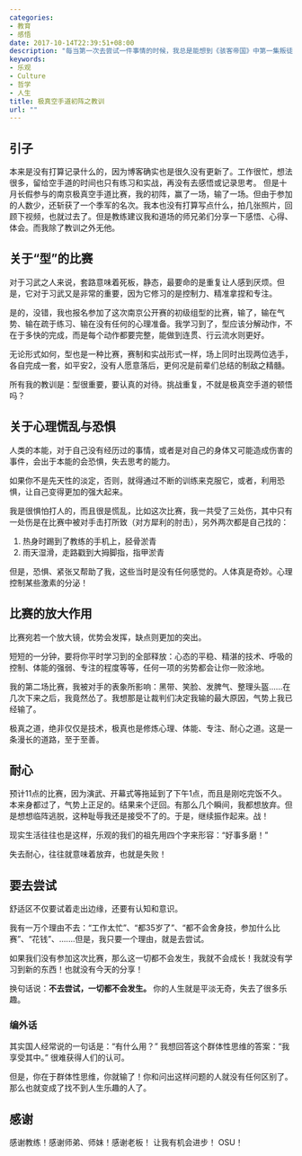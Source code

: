 ```yaml
---
categories:
- 教育
- 感悟
date: 2017-10-14T22:39:51+08:00
description: "每当第一次去尝试一件事情的时候，我总是能想到《骇客帝国》中第一集叛徒Ceph的话“每一个人第一次都会摔倒！”是的，人类是“试错反馈”中慢慢学习到的，理性战胜也就是明明知道会摔倒，也要去尝试。嗯，是的，我又挑战了一次自己。"
keywords:
- 乐观
- Culture
- 哲学
- 人生
title: 极真空手道初阵之教训
url: ""
---
```


## 引子

本来是没有打算记录什么的，因为博客确实也是很久没有更新了。工作很忙，想法很多，留给空手道的时间也只有练习和实战，再没有去感悟或记录思考。
但是十月长假参与的南京极真空手道比赛，我的初阵，赢了一场，输了一场。但由于参加的人数少，还斩获了一个季军的名次。我本也没有打算写点什么，拍几张照片，回顾下视频，也就过去了。但是教练建议我和道场的师兄弟们分享一下感悟、心得、体会。而我除了教训之外无他。

## 关于“型”的比赛

对于习武之人来说，套路意味着死板，静态，最要命的是重复让人感到厌烦。但是，它对于习武又是非常的重要，因为它修习的是控制力、精准拿捏和专注。

是的，没错，我也报名参加了这次南京公开赛的初级组型的比赛，输了，输在气势、输在疏于练习、输在没有任何的心理准备。我学习到了，型应该分解动作，不在于多快的完成，而是每个动作都要完整，能做到连贯、行云流水则更好。

无论形式如何，型也是一种比赛，赛制和实战形式一样，场上同时出现两位选手，各自完成一套，如平安2，没有人愿意落后，更何况是前辈们总结的制敌之精髓。

所有我的教训是：型很重要，要认真的对待。挑战重复，不就是极真空手道的顿悟吗？

## 关于心理慌乱与恐惧

人类的本能，对于自己没有经历过的事情，或者是对自己的身体又可能造成伤害的事件，会出于本能的会恐惧，失去思考的能力。

如果你不是先天性的淡定，否则，就得通过不断的训练来克服它，或者，利用恐惧，让自己变得更加的强大起来。

我是很惧怕打人的，而且很是慌乱，比如这次比赛，我一共受了三处伤，其中只有一处伤是在比赛中被对手击打所致（对方犀利的肘击），另外两次都是自己找的：

1. 热身时踢到了教练的手机上，胫骨淤青
2. 雨天湿滑，走路戳到大拇脚指，指甲淤青

但是，恐惧、紧张又帮助了我，这些当时是没有任何感觉的。人体真是奇妙。心理控制某些激素的分泌！

## 比赛的放大作用

比赛宛若一个放大镜，优势会发挥，缺点则更加的突出。

短短的一分钟，要将你平时学习到的全部释放：心态的平稳、精湛的技术、呼吸的控制、体能的强弱、专注的程度等等，任何一项的劣势都会让你一败涂地。

我的第二场比赛，我被对手的表象所影响：黑带、笑脸、发脾气、整理头盔......在几次下来之后，我竟然怂了。我想那是让裁判们决定我输的最大原因，气势上我已经输了。

极真之道，绝非仅仅是技术，极真也是修炼心理、体能、专注、耐心之道。这是一条漫长的道路，至于至善。

## 耐心

预计11点的比赛，因为演武、开幕式等拖延到了下午1点，而且是刚吃完饭不久。本来身都过了，气势上正足的。结果来个迂回。有那么几个瞬间，我都想放弃。但是想想临阵逃脱，这种耻辱我还是接受不了的。于是，继续振作起来。战！

现实生活往往也是这样，乐观的我们的祖先用四个字来形容：“好事多磨！”

失去耐心，往往就意味着放弃，也就是失败！

## 要去尝试

舒适区不仅要试着走出边缘，还要有认知和意识。

我有一万个理由不去：“工作太忙”、“都35岁了”、“都不会舍身技，参加什么比赛”、“花钱”、.......但是，我只要一个理由，就是去尝试。

如果我们没有参加这次比赛，那么这一切都不会发生，我就不会成长！我就没有学习到新的东西！也就没有今天的分享！

换句话说：**不去尝试，一切都不会发生。** 你的人生就是平淡无奇，失去了很多乐趣。

### 编外话

其实国人经常说的一句话是：“有什么用？” 我想回答这个群体性思维的答案：“我享受其中。” 很难获得人们的认可。

但是，你在于群体性思维，你就输了！你和问出这样问题的人就没有任何区别了。那么也就变成了找不到人生乐趣的人了。

## 感谢

感谢教练！感谢师弟、师妹！感谢老板！ 让我有机会进步！ OSU！
